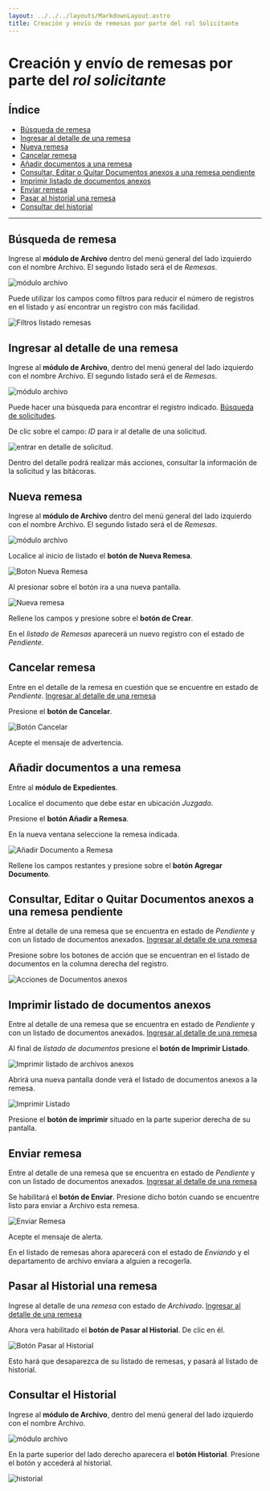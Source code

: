 ```yaml
---
layout: ../../../layouts/MarkdownLayout.astro
title: Creación y envío de remesas por parte del rol Solicitante
---
```


# Creación y envío de remesas por parte del _rol solicitante_

## Índice

  - [Búsqueda de remesa](#búsqueda-de-remesa)
  - [Ingresar al detalle de una remesa](#ingresar-al-detalle-de-una-remesa)
  - [Nueva remesa](#nueva-remesa)
  - [Cancelar remesa](#cancelar-remesa)
  - [Añadir documentos a una remesa](#añadir-documentos-a-una-remesa)
  - [Consultar, Editar o Quitar Documentos anexos a una remesa pendiente](#consultar-editar-quitar-documentos-anexos)
  - [Imprimir listado de documentos anexos](#imprimir-listado-de-documentos-anexos)
  - [Enviar remesa](#enviar-remesa)
  - [Pasar al historial una remesa](#pasar-al-historial-una-remesa)
  - [Consultar del historial](#consultar-el-historial)

---

## <a name="búsqueda-de-remesa"></a>Búsqueda de remesa

Ingrese al __módulo de Archivo__ dentro del menú general del lado izquierdo con el nombre Archivo. El segundo listado será el de _Remesas_.

![módulo archivo](../../../assets/img/plataforma_web/archivo/solicitante-archivo-remesa/01-modulo-remesas.png)

Puede utilizar los campos como filtros para reducir el número de registros en el listado y así encontrar un registro con más facilidad.

![Filtros listado remesas](../../../assets/img/plataforma_web/archivo/solicitante-archivo-remesa/03-filtros-remesas.png)

## <a name="ingresar-al-detalle-de-una-remesa"></a>Ingresar al detalle de una remesa

Ingrese al __módulo de Archivo__, dentro del menú general del lado izquierdo con el nombre Archivo. El segundo listado será el de _Remesas_.

![módulo archivo](../../../assets/img/plataforma_web/archivo/solicitante-archivo-remesa/01-modulo-remesas.png)

Puede hacer una búsqueda para encontrar el registro indicado. [Búsqueda de solicitudes](#búsqueda-de-solicitudes).

De clic sobre el campo: _ID_ para ir al detalle de una solicitud.

![entrar en detalle de solicitud](../../../assets/img/plataforma_web/archivo/solicitante-archivo-remesa/05-entrar-detalle-remesa.png).

Dentro del detalle podrá realizar más acciones, consultar la información de la solicitud y las bitácoras.

## <a name="nueva-remesa"></a>Nueva remesa

Ingrese al __módulo de Archivo__ dentro del menú general del lado izquierdo con el nombre Archivo. El segundo listado será el de _Remesas_.

![módulo archivo](../../../assets/img/plataforma_web/archivo/solicitante-archivo-remesa/01-modulo-remesas.png)

Localice al inicio de listado el __botón de Nueva Remesa__.

![Boton Nueva Remesa](../../../assets/img/plataforma_web/archivo/solicitante-archivo-remesa/02-boton-nueva-remesa.png)

Al presionar sobre el botón ira a una nueva pantalla.

![Nueva remesa](../../../assets/img/plataforma_web/archivo/solicitante-archivo-remesa/04-nueva-remesa.png)

Rellene los campos y presione sobre el __botón de Crear__.

En el _listado de Remesas_ aparecerá un nuevo registro con el estado de _Pendiente_.

## <a name="cancelar-remesa"></a>Cancelar remesa

Entre en el detalle de la remesa en cuestión que se encuentre en estado de _Pendiente_. [Ingresar al detalle de una remesa](#ingresar-al-detalle-de-una-remesa)

Presione el __botón de Cancelar__.

![Botón Cancelar](../../../assets/img/plataforma_web/archivo/solicitante-archivo-remesa/06-cancelar.png)

Acepte el mensaje de advertencia.

## <a name="añadir-documentos-a-una-remesa"></a>Añadir documentos a una remesa

Entre al __módulo de Expedientes__.

Localice el documento que debe estar en ubicación _Juzgado_.

Presione el __botón Añadir a Remesa__.

En la nueva ventana seleccione la remesa indicada.

![Añadir Documento a Remesa](../../../assets/img/plataforma_web/archivo/solicitante-archivo-remesa/07-anadir-documento.png)

Rellene los campos restantes y presione sobre el __botón Agregar Documento__.

## <a name="consultar-editar-quitar-documentos-anexos"></a>Consultar, Editar o Quitar Documentos anexos a una remesa pendiente

Entre al detalle de una remesa que se encuentra en estado de _Pendiente_ y con un listado de documentos anexados. [Ingresar al detalle de una remesa](#ingresar-al-detalle-de-una-remesa)

Presione sobre los botones de acción que se encuentran en el listado de documentos en la columna derecha del registro.

![Acciones de Documentos anexos](../../../assets/img/plataforma_web/archivo/solicitante-archivo-remesa/09-acciones-documentos.png)

## <a name="imprimir-listado-de-documentos-anexos"></a>Imprimir listado de documentos anexos

Entre al detalle de una remesa que se encuentra en estado de _Pendiente_ y con un listado de documentos anexados. [Ingresar al detalle de una remesa](#ingresar-al-detalle-de-una-remesa)

Al final de _listado de documentos_ presione el __botón de Imprimir Listado__.

![Imprimir listado de archivos anexos](../../../assets/img/plataforma_web/archivo/solicitante-archivo-remesa/10-boton-imprimir-listado.png)

Abrirá una nueva pantalla donde verá el listado de documentos anexos a la remesa.

![Imprimir Listado](../../../assets/img/plataforma_web/archivo/solicitante-archivo-remesa/11-imprimir-listado.png)

Presione el __botón de imprimir__ situado en la parte superior derecha de su pantalla.

## <a name="enviar-remesa"></a>Enviar remesa

Entre al detalle de una remesa que se encuentra en estado de _Pendiente_ y con un listado de documentos anexados. [Ingresar al detalle de una remesa](#ingresar-al-detalle-de-una-remesa)

Se habilitará el __botón de Enviar__. Presione dicho botón cuando se encuentre listo para enviar a Archivo esta remesa.

![Enviar Remesa](../../../assets/img/plataforma_web/archivo/solicitante-archivo-remesa/08-enviar.png)

Acepte el mensaje de alerta.

En el listado de remesas ahora aparecerá con el estado de _Enviando_ y el departamento de archivo envíara a alguien a recogerla.

## <a name="pasar-al-historial-una-remesa"></a>Pasar al Historial una remesa

Ingrese al detalle de una _remesa_ con estado de _Archivado_. [Ingresar al detalle de una remesa](#ingresar-al-detalle-de-una-remesa)

Ahora vera habilitado el __botón de Pasar al Historial__. De clic en él.

![Botón Pasar al Historial](../../../assets/img/plataforma_web/archivo/solicitante-archivo-remesa/12-boton-pasar-historial.png)

Esto hará que desaparezca de su listado de remesas, y pasará al listado de historial.

## <a name="consultar-el-historial"></a>Consultar el Historial

Ingrese al __módulo de Archivo__, dentro del menú general del lado izquierdo con el nombre Archivo.

![módulo archivo](../../../assets/img/plataforma_web/archivo/solicitante-archivo-remesa/01-modulo-remesas.png)

En la parte superior del lado derecho aparecera el __botón Historial__. Presione el botón y accederá al historial.

![historial](../../../assets/img/plataforma_web/archivo/solicitante-archivo-remesa/09-boton-historial.png)
